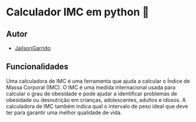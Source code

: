 # Calculador IMC em python 🐍

## Autor

- [JailsonGarrido](https://github.com/garrido-code)


## Funcionalidades

Uma calculadora de IMC é uma ferramenta que ajuda a calcular o Índice de Massa Corporal (IMC). 
O IMC é uma medida internacional usada para calcular o grau de obesidade e pode ajudar 
a identificar problemas de obesidade ou desnutrição em crianças, adolescentes, adultos e idosos. 
A calculadora de IMC também indica qual o intervalo de peso ideal que deve ter para garantir 
uma melhor qualidade de vida.
